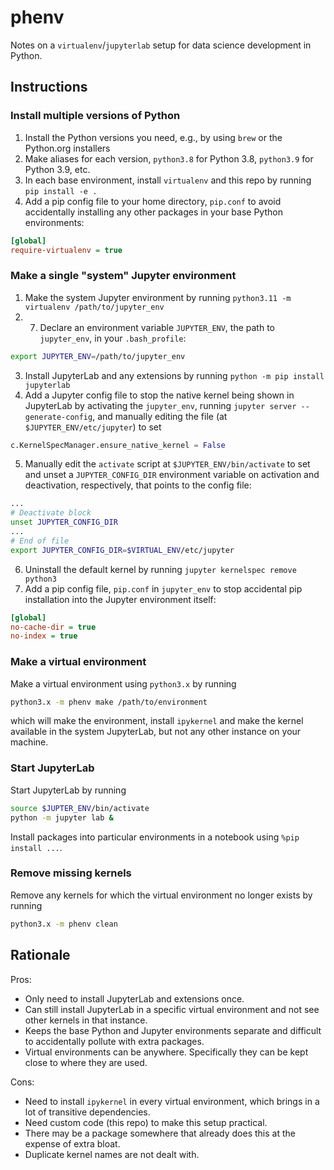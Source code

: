 # phenv

Notes on a `virtualenv`/`jupyterlab` setup for data science development in Python.

## Instructions

### Install multiple versions of Python
1. Install the Python versions you need, e.g., by using `brew` or the Python.org installers
1. Make aliases for each version, `python3.8` for Python 3.8, `python3.9` for Python 3.9, etc.
1. In each base environment, install `virtualenv` and this repo by running `pip install -e .`
1. Add a pip config file to your home directory, `pip.conf` to avoid accidentally installing any other packages in your base Python environments:
```ini
[global]
require-virtualenv = true
```

### Make a single "system" Jupyter environment
1. Make the system Jupyter environment by running `python3.11 -m virtualenv /path/to/jupyter_env`
2. 7. Declare an environment variable `JUPYTER_ENV`, the path to `jupyter_env`, in your `.bash_profile`:
```bash
export JUPYTER_ENV=/path/to/jupyter_env
```
3. Install JupyterLab and any extensions by running `python -m pip install jupyterlab`
4. Add a Jupyter config file to stop the native kernel being shown in JupyterLab by activating the `jupyter_env`, running `jupyter server --generate-config`, and manually editing the file (at `$JUPYTER_ENV/etc/jupyter`) to set
```python
c.KernelSpecManager.ensure_native_kernel = False
```
5. Manually edit the `activate` script at `$JUPYTER_ENV/bin/activate` to set and unset a `JUPYTER_CONFIG_DIR` environment variable on activation and deactivation, respectively, that points to the config file:
```bash
...
# Deactivate block
unset JUPYTER_CONFIG_DIR
...
# End of file
export JUPYTER_CONFIG_DIR=$VIRTUAL_ENV/etc/jupyter
```
6. Uninstall the default kernel by running `jupyter kernelspec remove python3`
7. Add a pip config file, `pip.conf` in `jupyter_env` to stop accidental pip installation into the Jupyter environment itself:
```ini
[global]
no-cache-dir = true
no-index = true
```

### Make a virtual environment
Make a virtual environment using `python3.x` by running
```bash
python3.x -m phenv make /path/to/environment
```
which will make the environment, install `ipykernel` and make the kernel available in the system JupyterLab, but not any other instance on your machine.

### Start JupyterLab
Start JupyterLab by running
```bash
source $JUPTER_ENV/bin/activate
python -m jupyter lab &
```

Install packages into particular environments in a notebook using `%pip install ...`.

### Remove missing kernels
Remove any kernels for which the virtual environment no longer exists by running
```bash
python3.x -m phenv clean
```

## Rationale
Pros:
- Only need to install JupyterLab and extensions once.
- Can still install JupyterLab in a specific virtual environment and not see other kernels in that instance.
- Keeps the base Python and Jupyter environments separate and difficult to accidentally pollute with extra packages.
- Virtual environments can be anywhere. Specifically they can be kept close to where they are used.

Cons:
- Need to install `ipykernel` in every virtual environment, which brings in a lot of transitive dependencies.
- Need custom code (this repo) to make this setup practical.
- There may be a package somewhere that already does this at the expense of extra bloat.
- Duplicate kernel names are not dealt with.
